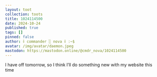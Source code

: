 ```yaml
---
layout: toot
collection: toots
title: 1024114500
date: 2024-10-24
published: true
tags: []
pinned: false
author: ⸸ commander ░ nova ⸸ :~$
avatar: /img/avatar/daemon.jpeg
mastodon: https://mastodon.online/@cmdr_nova/1024114500
---
```


I have off tomorrow, so I think I’ll do something new with my website this time
